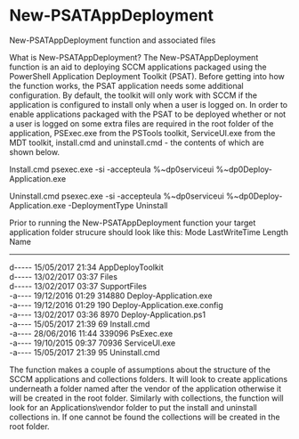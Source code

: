 # New-PSATAppDeployment
New-PSATAppDeployment function and associated files

What is New-PSATAppDeployment?
The New-PSATAppDeployment function is an aid to deploying SCCM applications packaged using the PowerShell Application Deployment Toolkit (PSAT).
Before getting into how the function works, the PSAT application needs some additional configuration. By default, the toolkit will only work with SCCM if the application is configured to install only when a user is logged on. In order to enable applications packaged with the PSAT to be deployed whether or not a user is logged on some extra files are required in the root folder of the application, PSExec.exe from the PSTools toolkit, ServiceUI.exe from the MDT toolkit, install.cmd and uninstall.cmd - the contents of which are shown below.

Install.cmd
psexec.exe -si -accepteula %~dp0serviceui %~dp0Deploy-Application.exe

Uninstall.cmd
psexec.exe -si -accepteula %~dp0serviceui %~dp0Deploy-Application.exe -DeploymentType Uninstall

Prior to running the New-PSATAppDeployment function your target application folder strucure should look like this:
Mode                LastWriteTime         Length Name                                                                                   
----                -------------         ------ ----                                                                                   
d-----       15/05/2017     21:34                AppDeployToolkit                                                                       
d-----       13/02/2017     03:37                Files                                                                                   
d-----       13/02/2017     03:37                SupportFiles                                                                           
-a----       19/12/2016     01:29         314880 Deploy-Application.exe                                                                 
-a----       19/12/2016     01:29            190 Deploy-Application.exe.config                                                           
-a----       13/02/2017     03:36           8970 Deploy-Application.ps1                                                                 
-a----       15/05/2017     21:39             69 Install.cmd                                                                             
-a----       28/06/2016     11:44         339096 PsExec.exe                                                                             
-a----       19/10/2015     09:37          70936 ServiceUI.exe                                                                           
-a----       15/05/2017     21:39             95 Uninstall.cmd                   

The function makes a couple of assumptions about the structure of the SCCM applications and collections folders. It will look to create applications underneath a folder named after the vendor of the application otherwise it will be created in the root folder. Similarly with collections, the function will look for an Applications\vendor folder to put the install and uninstall collections in. If one cannot be found the collections will be created in the root folder.

